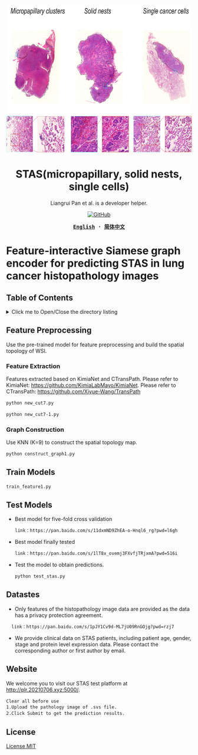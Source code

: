 

<div align="center">
  <a href="(https://github.com/panliangrui/STAS/blob/main/SHIYITU.jpg)">
    <img src="https://github.com/panliangrui/STAS/blob/main/SHIYITU.jpg" width="700" height="400" />
  </a>

  <h1>STAS(micropapillary, solid nests, single cells)</h1>

  <p>
  Liangrui Pan et al. is a developer helper.
  </p>

  <p>
    <a href="https://github.com/misitebao/yakia/blob/main/LICENSE">
      <img alt="GitHub" src="https://img.shields.io/github/license/misitebao/yakia"/>
    </a>
  </p>

  <!-- <p>
    <a href="#">Installation</a> | 
    <a href="#">Documentation</a> | 
    <a href="#">Twitter</a> | 
    <a href="https://discord.gg/zRC5BfDhEu">Discord</a>
  </p> -->

  <div>
  <strong>
  <samp>

[English](README.md) · [简体中文](README.zh-Hans.md)

  </samp>
  </strong>
  </div>
</div>

# Feature-interactive Siamese graph encoder for predicting STAS in lung cancer histopathology images

## Table of Contents

<details>
  <summary>Click me to Open/Close the directory listing</summary>

- [Table of Contents](#table-of-contents)
- [Feature Preprocessing](#Feature-Preprocessing)
  - [Feature Extraction](#Feature-Extraction)
  - [Graph Construction](#Graph-Construction)
- [Train Models](#Train-models)
- [Test Models](#Test-Models)
- [Datastes](#Datastes)
- [Website](#Website)
- [License](#license)

</details>

## Feature Preprocessing

Use the pre-trained model for feature preprocessing and build the spatial topology of WSI.

### Feature Extraction

Features extracted based on KimiaNet and CTransPath.
Please refer to KimiaNet: https://github.com/KimiaLabMayo/KimiaNet.
Please refer to CTransPath: https://github.com/Xiyue-Wang/TransPath
```markdown
python new_cut7.py
```
```markdown
python new_cut7-1.py
```

### Graph Construction

Use KNN (K=9) to construct the spatial topology map.
```markdown
python construct_graph1.py
```

## Train Models
```markdown
train_feature1.py
```
## Test Models

- Best model for five-fold cross validation
  ```markdown
  link：https://pan.baidu.com/s/11dxmND9ZhEA-o-Hnql6_rg?pwd=l6gh 
  ```
- Best model finally tested
  ```markdown
  link：https://pan.baidu.com/s/1lT8x_ovemj3FXvfjTRjxmA?pwd=516i  
  ```
- Test the model to obtain predictions.
  ```markdown
  python test_stas.py
  ```

## Datastes

- Only features of the histopathology image data are provided as the data has a privacy protection agreement.
```markdown
  link：https://pan.baidu.com/s/1pJY1Cv9d-ML7jU09RnGOjg?pwd=rzj7  

```
- We provide clinical data on STAS patients, including patient age, gender, stage and protein level expression data.
Please contact the corresponding author or first author by email.
## Website

We welcome you to visit our STAS test platform at http://plr.20210706.xyz:5000/.

```markdown
Clear all before use
1.Upload the pathology image of .svs file.
2.Click Submit to get the prediction results.
```
## License

[License MIT](../LICENSE)
